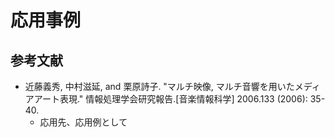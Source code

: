 # 応用事例



## 参考文献
* 近藤義秀, 中村滋延, and 栗原詩子. "マルチ映像, マルチ音響を用いたメディアアート表現." 情報処理学会研究報告.[音楽情報科学] 2006.133 (2006): 35-40.
  * 応用先、応用例として
